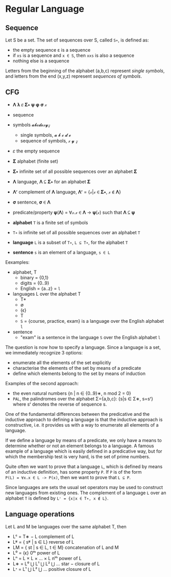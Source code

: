 # Regular Language


## Sequence

Let S be a set. The set of sequences over S, called `S∗`, is defined as:
- the empty sequence ε is a sequence
- if `xs` is a sequence and `x ∈ S`, then `xxs` is also a sequence
- nothing else is a sequence

Letters from the beginning of the alphabet (a,b,c) represent *single symbols*, and letters from the end (x,y,z) represent *sequences of symbols*.


## CFG

- 𝚲 𝛌 𝜀 𝚺∗ 𝛙 𝛗 𝛔 𝓍
- sequence
- symbols 𝓪𝓫𝓬𝓭𝓮𝓍𝔂𝓏
  - single symbols, 𝓪 𝓫 𝓬 𝓭 𝓮
  - sequence of symbols, 𝓍 𝔂 𝓏
- 𝜀  the empty sequence
- 𝚺  alphabet (finite set)
- 𝚺∗ infinite set of all possible sequences over an alphabet 𝚺
- 𝚲  language, 𝚲 ⊆ 𝚺∗ for an alphabet 𝚺
- 𝚲ʳ complement of 𝚲 language, 𝚲ʳ = {𝓍|𝓍 ∈ 𝚺∗, 𝓍 ∉ 𝚲}
- 𝛔 sentence, 𝛔 ∈ 𝚲
- predicate/property 𝛙(𝚲) = ∀𝓍.𝓍 ∈ 𝚲 -> 𝛙(𝓍) such that 𝚲 ⊆ 𝛙





- **alphabet** `T` is a finite set of symbols
- `T∗` is infinite set of all possible sequences over an alphabet `T`
- **language** `L` is a subset of `T∗`, `L ⊆ T∗`, for the alphabet `T`
- **sentence** `s` is an element of a language, `s ∈ L`


Eexamples:
- alphabet, T
  - binary = {0,1}
  - digits = {0..9}
  - English = {a..z} = `l`
- languages L over the alphabet T
  - T*
  - ∅
  - {ϵ}
  - T
  - `S` = {course, practice, exam} is a language over the English alphabet `l`
- sentence
  - "exam" is a sentence in the language `S` over the English alphabet `l`

The question is now how to specify a language. Since a language is a set, we immediately recognize 3 options:
- enumerate all the elements of the set explicitly
- characterise the elements of the set by means of a predicate
- define which elements belong to the set by means of induction

Examples of the second approach:
- the even natural numbers {n | n ∈ {0..9}∗, n mod 2 = 0}
- `PAL`, the palindromes over the alphabet Σ={a,b,c}: {s|s ∈ Σ∗, s=sʳ}  
  where sʳ denotes the reverse of sequence s.

One of the fundamental differences between the predicative and the inductive approach to defining a language is that the inductive approach is constructive, i.e. it provides us with a way to enumerate all elements of a language.

If we define a language by means of a predicate, we only have a means to determine whether or not an element belongs to a language. A famous example of a language which is easily defined in a predicative way, but for which the membership test is very hard, is the set of prime numbers.

Quite often we want to prove that a language `L`, which is defined by means of an inductive definition, has some property `P`. If `P` is of the form    
`P(L) = ∀x.x ∈ L -> P(x)`, then we want to prove that `L ⊆ P`.

Since languages are sets the usual set operators may be used to construct new languages from existing ones. The complement of a language `L` over an alphabet `T` is defined by `Lʳ = {x|x ∈ T∗, x ∉ L}`.


## Language operations

Let L and M be languages over the same alphabet T, then
- Lᶜ = T∗ − L                   complement of L
- Lʶ = { sʶ | s ∈ L}            reverse of L
- LM = { st | s ∈ L, t ∈ M}     concatenation of L and M
- L⁰ = {ϵ}                      0ᵗʰ power of L
- Lⁿ = L × L × ... × L          nᵗʰ power of L
- L∗ = L⁰ ⋃ L¹ ⋃ L² ⋃ ...       star − closure of L
- Lᐩ = L¹ ⋃ L² ⋃ ...            positive closure of L
